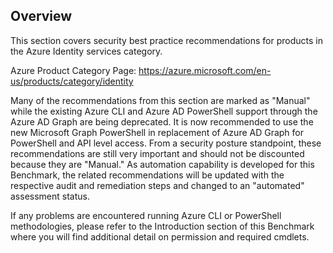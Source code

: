 ## Overview

This section covers security best practice recommendations for products in the Azure Identity services category.

Azure Product Category Page: https://azure.microsoft.com/en-us/products/category/identity

Many of the recommendations from this section are marked as "Manual" while the existing Azure CLI and Azure AD PowerShell support through the Azure AD Graph are being deprecated. It is now recommended to use the new Microsoft Graph PowerShell in replacement of Azure AD Graph for PowerShell and API level access. From a security posture standpoint, these recommendations are still very important and should not be discounted because they are "Manual." As automation capability is developed for this Benchmark, the related recommendations will be updated with the respective audit and remediation steps and changed to an "automated" assessment status.

If any problems are encountered running Azure CLI or PowerShell methodologies, please refer to the Introduction section of this Benchmark where you will find additional detail on permission and required cmdlets.
